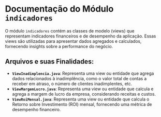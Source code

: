 # Documentação do Módulo `indicadores`

O módulo `indicadores` contém as classes de modelo (views) que representam indicadores financeiros e de desempenho da aplicação. Essas views são utilizadas para apresentar dados agregados e calculados, fornecendo insights sobre a performance do negócio.

## Arquivos e suas Finalidades:

*   **`ViewInadimplencia.java`**: Representa uma view ou entidade que agrega dados relacionados à inadimplência, como o valor total de contas a receber em atraso, o número de clientes inadimplentes, etc.
*   **`ViewMargemLucro.java`**: Representa uma view ou entidade que calcula e agrega a margem de lucro da empresa, considerando receitas e custos.
*   **`ViewRoiMensal.java`**: Representa uma view ou entidade que calcula o Retorno sobre Investimento (ROI) mensal, fornecendo uma métrica de desempenho financeiro.